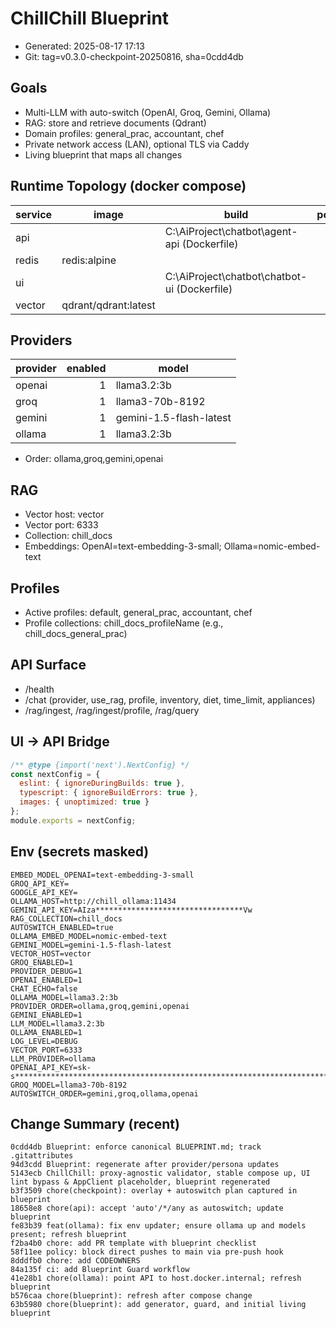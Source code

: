 # ChillChill Blueprint

- Generated: 2025-08-17 17:13
- Git: tag=v0.3.0-checkpoint-20250816, sha=0cdd4db

## Goals
- Multi-LLM with auto-switch (OpenAI, Groq, Gemini, Ollama)
- RAG: store and retrieve documents (Qdrant)
- Domain profiles: general_prac, accountant, chef
- Private network access (LAN), optional TLS via Caddy
- Living blueprint that maps all changes

## Runtime Topology (docker compose)

| service | image | build | ports |
|---|---|---|---|
| api |  | C:\AiProject\chatbot\agent-api (Dockerfile) |  |
| redis | redis:alpine |  |  |
| ui |  | C:\AiProject\chatbot\chatbot-ui (Dockerfile) |  |
| vector | qdrant/qdrant:latest |  |  |

## Providers
| provider | enabled | model |
|---|---:|---|
| openai | 1 | llama3.2:3b |
| groq | 1 | llama3-70b-8192 |
| gemini | 1 | gemini-1.5-flash-latest |
| ollama | 1 | llama3.2:3b |

- Order: ollama,groq,gemini,openai

## RAG
- Vector host: vector
- Vector port: 6333
- Collection: chill_docs
- Embeddings: OpenAI=text-embedding-3-small; Ollama=nomic-embed-text

## Profiles
- Active profiles: default, general_prac, accountant, chef
- Profile collections: chill_docs_profileName (e.g., chill_docs_general_prac)

## API Surface
- /health
- /chat (provider, use_rag, profile, inventory, diet, time_limit, appliances)
- /rag/ingest, /rag/ingest/profile, /rag/query

## UI → API Bridge
```js
/** @type {import('next').NextConfig} */
const nextConfig = {
  eslint: { ignoreDuringBuilds: true },
  typescript: { ignoreBuildErrors: true },
  images: { unoptimized: true }
};
module.exports = nextConfig;

```

## Env (secrets masked)
```
EMBED_MODEL_OPENAI=text-embedding-3-small
GROQ_API_KEY=
GOOGLE_API_KEY=
OLLAMA_HOST=http://chill_ollama:11434
GEMINI_API_KEY=AIza*********************************Vw
RAG_COLLECTION=chill_docs
AUTOSWITCH_ENABLED=true
OLLAMA_EMBED_MODEL=nomic-embed-text
GEMINI_MODEL=gemini-1.5-flash-latest
VECTOR_HOST=vector
GROQ_ENABLED=1
PROVIDER_DEBUG=1
OPENAI_ENABLED=1
CHAT_ECHO=false
OLLAMA_MODEL=llama3.2:3b
PROVIDER_ORDER=ollama,groq,gemini,openai
GEMINI_ENABLED=1
LLM_MODEL=llama3.2:3b
OLLAMA_ENABLED=1
LOG_LEVEL=DEBUG
VECTOR_PORT=6333
LLM_PROVIDER=ollama
OPENAI_API_KEY=sk-s*****************************************************************************************************************************************************************AA
GROQ_MODEL=llama3-70b-8192
AUTOSWITCH_ORDER=gemini,groq,ollama,openai
```

## Change Summary (recent)
```
0cdd4db Blueprint: enforce canonical BLUEPRINT.md; track .gitattributes
94d3cdd Blueprint: regenerate after provider/persona updates
5143ecb ChillChill: proxy-agnostic validator, stable compose up, UI lint bypass & AppClient placeholder, blueprint regenerated
b3f3509 chore(checkpoint): overlay + autoswitch plan captured in blueprint
18658e8 chore(api): accept 'auto'/*/any as autoswitch; update blueprint
fe83b39 feat(ollama): fix env updater; ensure ollama up and models present; refresh blueprint
f2ba4b0 chore: add PR template with blueprint checklist
58f11ee policy: block direct pushes to main via pre-push hook
8dddfb0 chore: add CODEOWNERS
84a135f ci: add Blueprint Guard workflow
41e28b1 chore(ollama): point API to host.docker.internal; refresh blueprint
b576caa chore(blueprint): refresh after compose change
63b5980 chore(blueprint): add generator, guard, and initial living blueprint
```

